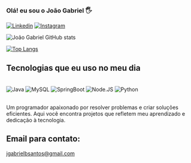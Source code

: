 ### Olá! eu sou  o João Gabriel 🖐️

[![Linkedin](https://img.shields.io/badge/LinkedIn-0077B5?style=for-the-badge&logo=linkedin&logoColor=white
)](https://www.linkedin.com/in/joão-gabriel-04431922b/)
[![Instagram](https://img.shields.io/badge/Instagram-E4405F?style=for-the-badge&logo=instagram&logoColor=white
)](https://www.instagram.com/jgabrielbs9/)

![João Gabriel GitHub stats](https://github-readme-stats.vercel.app/api?username=jgabrielbs7&show_icons=true&theme=github_dark)

[![Top Langs](https://github-readme-stats.vercel.app/api/top-langs/?username=jgabrielbs7&layout=donut)](https://github.com/anuraghazra/github-readme-stats)

## Tecnologias que eu uso no meu dia

<div style="display: inline_block"><br>
    <img align="center" alt="Java" src="https://img.shields.io/badge/Java-ED8B00?style=for-the-badge&logo=openjdk&logoColor=white">
    <img align="center" alt="MySQL" src="https://img.shields.io/badge/MySQL-00000F?style=for-the-badge&logo=mysql&logoColor=white">
     <img align="center" alt="SpringBoot" src="https://img.shields.io/badge/Spring-6DB33F?style=for-the-badge&logo=spring&logoColor=white">
     <img align="center" alt="Node.JS" src="https://img.shields.io/badge/Node.js-43853D?style=for-the-badge&logo=node.js&logoColor=white">
     <img align="center" alt="Python" src="https://img.shields.io/badge/Python-14354C?style=for-the-badge&logo=python&logoColor=white">
</div><br/>

Um programador apaixonado por resolver problemas e criar soluções eficientes. Aqui você encontra projetos que refletem meu aprendizado e dedicação à tecnologia.

## Email para contato:
jgabrielbsantos@gmail.com
